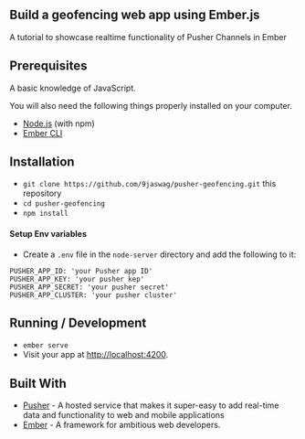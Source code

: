 Build a geofencing web app using Ember.js
------

A tutorial to showcase realtime functionality of Pusher Channels in Ember

## Prerequisites

A basic knowledge of JavaScript.

You will also need the following things properly installed on your computer.

* [Node.js](https://nodejs.org/) (with npm)
* [Ember CLI](https://ember-cli.com/)

## Installation

* `git clone https://github.com/9jaswag/pusher-geofencing.git` this repository
* `cd pusher-geofencing`
* `npm install`

#### Setup Env variables

- Create a `.env` file in the `node-server` directory and add the following to it:
```
PUSHER_APP_ID: 'your Pusher app ID'
PUSHER_APP_KEY: 'your pusher kep'
PUSHER_APP_SECRET: 'your pusher secret'
PUSHER_APP_CLUSTER: 'your pusher cluster'
```

## Running / Development

* `ember serve`
* Visit your app at [http://localhost:4200](http://localhost:4200).

Built With
------
- [Pusher](https://pusher.com) - A hosted service that makes it super-easy to add real-time data and functionality to web and mobile applications
- [Ember](https://www.emberjs.com/) - A framework for ambitious web developers.

